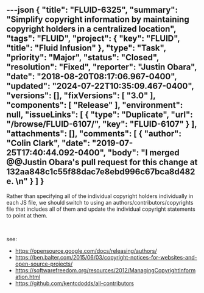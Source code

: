 ---json
{
  "title": "FLUID-6325",
  "summary": "Simplify copyright information by maintaining copyright holders in a centralized location",
  "tags": "FLUID",
  "project": {
    "key": "FLUID",
    "title": "Fluid Infusion"
  },
  "type": "Task",
  "priority": "Major",
  "status": "Closed",
  "resolution": "Fixed",
  "reporter": "Justin Obara",
  "date": "2018-08-20T08:17:06.967-0400",
  "updated": "2024-07-22T10:35:09.467-0400",
  "versions": [],
  "fixVersions": [
    "3.0"
  ],
  "components": [
    "Release"
  ],
  "environment": null,
  "issueLinks": [
    {
      "type": "Duplicate",
      "url": "/browse/FLUID-6107/",
      "key": "FLUID-6107"
    }
  ],
  "attachments": [],
  "comments": [
    {
      "author": "Colin Clark",
      "date": "2019-07-25T17:40:44.092-0400",
      "body": "I merged @@Justin Obara's pull request for this change at 132aa848c1c55f88dac7e8ebd996c67bca8d482e.&#x20;\n"
    }
  ]
}
---
Rather than specifying all of the individual copyright holders individually in each JS file, we should switch to using an authors/contributors/copyrights file that includes all of them and update the individual copyright statements to point at them.

 

see: 

* <https://opensource.google.com/docs/releasing/authors/>
* <https://ben.balter.com/2015/06/03/copyright-notices-for-websites-and-open-source-projects/>
* <https://softwarefreedom.org/resources/2012/ManagingCopyrightInformation.html>
* <https://github.com/kentcdodds/all-contributors>

        